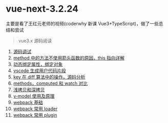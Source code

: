 # vue-next-3.2.24

主要是看了王红元老师的视频(coderwhy 新课 Vue3+TypeScript)，做了一些总结和尝试

> vue3.x 源码阅读

1. [源码调试](https://github.com/zptime/vue-next-3.2.24/blob/master/readme/debugger.md)
2. [method 中的方法不使用箭头函数的原因，this 指向详解](https://github.com/zptime/vue-next-3.2.24/blob/master/readme/methods.md)
3. [动态绑定属性，绑定对象](https://github.com/zptime/vue-next-3.2.24/blob/master/readme/binding.md)
4. [vscode 生成用户代码片段](https://github.com/zptime/vue-next-3.2.24/blob/master/readme/snippet.md)
5. [key 在 diff 算法中的操作，源码分析](https://github.com/zptime/vue-next-3.2.24/blob/master/readme/diff.md)
6. [methods，computed 和 watch 对比](https://github.com/zptime/vue-next-3.2.24/blob/master/readme/computed.md)
7. [浅拷贝和深拷贝](https://github.com/zptime/vue-next-3.2.24/blob/master/readme/clone.md)
8. [v-model 使用及原理](https://github.com/zptime/vue-next-3.2.24/blob/master/readme/model.md)
9. [webpack 基础](https://github.com/zptime/vue-next-3.2.24/blob/master/readme/webpack.md)
10. [webpack 常用 loader](https://github.com/zptime/vue-next-3.2.24/blob/master/readme/loader.md)
11. [webpack 常用 plugin](https://github.com/zptime/vue-next-3.2.24/blob/master/readme/plugin.md)
